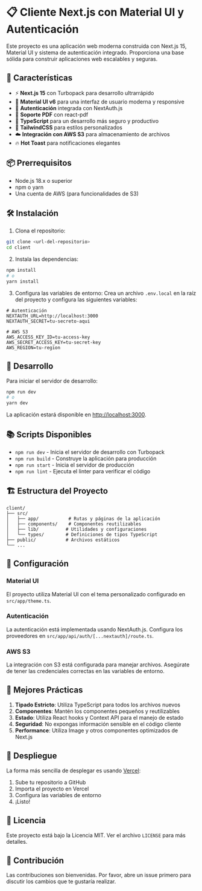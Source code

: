 # 📋 Cliente Next.js con Material UI y Autenticación

Este proyecto es una aplicación web moderna construida con Next.js 15, Material UI y sistema de autenticación integrado. Proporciona una base sólida para construir aplicaciones web escalables y seguras.

## 🚀 Características

- ⚡ **Next.js 15** con Turbopack para desarrollo ultrarrápido
- 🎨 **Material UI v6** para una interfaz de usuario moderna y responsive
- 🔐 **Autenticación** integrada con NextAuth.js
- 📄 **Soporte PDF** con react-pdf
- 🎯 **TypeScript** para un desarrollo más seguro y productivo
- 🎨 **TailwindCSS** para estilos personalizados
- ☁️ **Integración con AWS S3** para almacenamiento de archivos
- 🔥 **Hot Toast** para notificaciones elegantes

## 📦 Prerrequisitos

- Node.js 18.x o superior
- npm o yarn
- Una cuenta de AWS (para funcionalidades de S3)

## 🛠️ Instalación

1. Clona el repositorio:
```bash
git clone <url-del-repositorio>
cd client
```

2. Instala las dependencias:
```bash
npm install
# o
yarn install
```

3. Configura las variables de entorno:
Crea un archivo `.env.local` en la raíz del proyecto y configura las siguientes variables:
```env
# Autenticación
NEXTAUTH_URL=http://localhost:3000
NEXTAUTH_SECRET=tu-secreto-aqui

# AWS S3
AWS_ACCESS_KEY_ID=tu-access-key
AWS_SECRET_ACCESS_KEY=tu-secret-key
AWS_REGION=tu-region
```

## 🚀 Desarrollo

Para iniciar el servidor de desarrollo:

```bash
npm run dev
# o
yarn dev
```

La aplicación estará disponible en [http://localhost:3000](http://localhost:3000).

## 📚 Scripts Disponibles

- `npm run dev` - Inicia el servidor de desarrollo con Turbopack
- `npm run build` - Construye la aplicación para producción
- `npm run start` - Inicia el servidor de producción
- `npm run lint` - Ejecuta el linter para verificar el código

## 🏗️ Estructura del Proyecto

```
client/
├── src/
│   ├── app/           # Rutas y páginas de la aplicación
│   ├── components/    # Componentes reutilizables
│   ├── lib/          # Utilidades y configuraciones
│   └── types/        # Definiciones de tipos TypeScript
├── public/           # Archivos estáticos
└── ...
```

## 🔧 Configuración

### Material UI

El proyecto utiliza Material UI con el tema personalizado configurado en `src/app/theme.ts`.

### Autenticación

La autenticación está implementada usando NextAuth.js. Configura los proveedores en `src/app/api/auth/[...nextauth]/route.ts`.

### AWS S3

La integración con S3 está configurada para manejar archivos. Asegúrate de tener las credenciales correctas en las variables de entorno.

## 📝 Mejores Prácticas

1. **Tipado Estricto**: Utiliza TypeScript para todos los archivos nuevos
2. **Componentes**: Mantén los componentes pequeños y reutilizables
3. **Estado**: Utiliza React hooks y Context API para el manejo de estado
4. **Seguridad**: No expongas información sensible en el código cliente
5. **Performance**: Utiliza Image y otros componentes optimizados de Next.js

## 🚀 Despliegue

La forma más sencilla de desplegar es usando [Vercel](https://vercel.com):

1. Sube tu repositorio a GitHub
2. Importa el proyecto en Vercel
3. Configura las variables de entorno
4. ¡Listo!

## 📄 Licencia

Este proyecto está bajo la Licencia MIT. Ver el archivo `LICENSE` para más detalles.

## 🤝 Contribución

Las contribuciones son bienvenidas. Por favor, abre un issue primero para discutir los cambios que te gustaría realizar.
